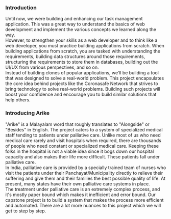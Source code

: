### Introduction

Until now, we were building and enhancing our task management application. This was a great way to understand the basics of web development and implement the various concepts we learned along the way.  
However, to strengthen your skills as a web developer and to think like a web developer, you must practice building applications from scratch. When building applications from scratch, you are tasked with understanding the requirements, building data structures around those requirements, structuring the requirements to store them in databases, building out the UI/UX from various perspectives, and so on.  
Instead of building clones of popular applications, we’ll be building a tool that was designed to solve a real-world problem. This project encapsulates the core idea behind projects like the Coronasafe Network that strives to bring technology to solve real-world problems. Building such projects will boost your confidence and encourage you to build similar solutions that help others.

### Introducing Arike

"Arike" is a Malayalam word that roughly translates to "Alongside" or "Besides" in English. The project caters to a system of specialized medical staff tending to patients under palliative care.
Unlike most of us who need medical care rarely and visit hospitals when required, there are thousands of people who need constant or specialized medical care. Keeping these folks in the hospital is not a viable idea since it bogs down our hospital capacity and also makes their life more difficult. These patients fall under palliative care.  
In India, palliative care is provided by a specially trained team of nurses who visit the patients under their Panchayat/Municipality directly to relieve their suffering and give them and their families the best possible quality of life. At present, many states have their own palliative care systems in place.  
The treatment under palliative care is an extremely complex process, and it's mostly paper bound which makes it inefficient and error bound. Our capstone project is to build a system that makes the process more efficient and automated. There are a lot more nuances to this project which we will get to step by step.
